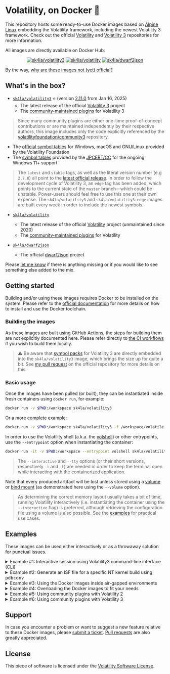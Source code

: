 # Volatility, on Docker 🐳

This repository hosts some ready-to-use Docker images based on [Alpine Linux](https://alpinelinux.org/) embedding the Volatility framework, including the newest Volatility 3 framework. Check out the official [Volatility](https://github.com/volatilityfoundation/volatility/) and [Volatility 3](https://github.com/volatilityfoundation/volatility3/) repositories for more information.

All images are directly available on Docker Hub:

<p align="center">
  <a href="https://hub.docker.com/r/sk4la/volatility3"><img alt="sk4la/volatility3" src="https://img.shields.io/github/actions/workflow/status/sk4la/volatility3-docker/volatility3.yml?branch=master&label=sk4la/volatility3&style=for-the-badge&logo=docker&logoColor=white"/></a>
  <a href="https://hub.docker.com/r/sk4la/volatility"><img alt="sk4la/volatility" src="https://img.shields.io/github/actions/workflow/status/sk4la/volatility3-docker/volatility-edge.yml?branch=master&label=sk4la/volatility&style=for-the-badge&logo=docker&logoColor=white"/></a>
  <a href="https://hub.docker.com/r/sk4la/dwarf2json"><img alt="sk4la/dwarf2json" src="https://img.shields.io/github/actions/workflow/status/sk4la/volatility3-docker/dwarf2json-edge.yml?branch=master&label=sk4la/dwarf2json&style=for-the-badge&logo=docker&logoColor=white"/></a>
</p>

By the way, [why are these images not (yet) official?](https://github.com/volatilityfoundation/volatility3/pull/92)

## What's in the box?

- [`sk4la/volatility3`](https://hub.docker.com/r/sk4la/volatility3) ⭐ (version [2.11.0](https://github.com/volatilityfoundation/volatility3/releases/tag/v2.11.0) from Jan 16, 2025)
  - The latest release of the official [Volatility 3](https://github.com/volatilityfoundation/volatility3) project
  - The [community-maintained plugins](https://github.com/volatilityfoundation/community3) for Volatility 3

> Since many community plugins are either one-time proof-of-concept contributions or are maintained independently by their respective authors, this image includes only the code explicitly referenced by the [volatilityfoundation/community3](https://github.com/volatilityfoundation/community3) repository.

  - The [official symbol tables](https://github.com/volatilityfoundation/volatility3#symbol-tables) for Windows, macOS and GNU/Linux provided by the Volatility Foundation
  - The [symbol tables](https://github.com/JPCERTCC/Windows-Symbol-Tables) provided by the [JPCERT/CC](https://www.jpcert.or.jp/) for the ongoing Windows 11+ support

> The `latest` and `stable` tags, as well as the literal version number (e.g `2.7.0`) all point to the [latest official release](https://github.com/volatilityfoundation/volatility3/releases). In order to follow the development cycle of Volatility 3, an `edge` tag has been added, which points to the current state of the `master` branch—which could be unstable. Power-users should feel free to use this one at their own expense. The `sk4la/volatility3` and `sk4la/volatility3:edge` images are built every week in order to include the newest symbols.

- [`sk4la/volatility`](https://hub.docker.com/r/sk4la/volatility)
  - The latest release of the official [Volatility](https://github.com/volatilityfoundation/volatility) project (unmaintained since 2020)
  - The [community-maintained plugins](https://github.com/volatilityfoundation/community) for Volatility

- [`sk4la/dwarf2json`](https://hub.docker.com/r/sk4la/dwarf2json)
  - The official [dwarf2json](https://github.com/volatilityfoundation/dwarf2json) project

Please [let me know](#support) if there is anything missing or if you would like to see something else added to the mix.

## Getting started

Building and/or using these images requires Docker to be installed on the system. Please refer to the [official documentation](https://docs.docker.com/) for more details on how to install and use the Docker toolchain.

### Building the images

As these images are built using GitHub Actions, the steps for building them are not explicitly documented here. Please refer directly to [the CI workflows](https://github.com/sk4la/volatility3-docker/tree/master/.github/workflows) if you wish to build them locally.

> :warning: Be aware that [symbol packs](https://github.com/volatilityfoundation/volatility3#symbol-tables) for Volatility 3 are directly embedded into the `sk4la/volatility3` image, which brings the size up for quite a bit. See [my pull request](https://github.com/volatilityfoundation/volatility3/pull/92) on the official repository for more details on this.

### Basic usage

Once the images have been pulled (or built), they can be instantiated inside fresh containers using `docker run`, for example:

```sh
docker run -v $PWD:/workspace sk4la/volatility3
```

Or a more complete example:

```sh
docker run -v $PWD:/workspace sk4la/volatility3 -f /workspace/volatile.mem windows.pslist
```

In order to use the Volatility shell (a.k.a. the [volshell](https://volatility3.readthedocs.io/en/latest/volshell.html)) or other entrypoints, use the `--entrypoint` option when instantiating the container:

```sh
docker run -it -v $PWD:/workspace --entrypoint volshell sk4la/volatility3 -f /workspace/volatile.mem
```

> The `--interactive` and `--tty` options (or their short versions, respectively `-i` and `-t`) are needed in order to keep the terminal open while interacting with the containerized application.

Note that every produced artifact will be lost unless stored using a [volume](https://docs.docker.com/storage/volumes/) or [bind mount](https://docs.docker.com/storage/bind-mounts/) (as demonstrated here using the `--volume` option).

> As determining the correct memory layout usually takes a bit of time, running Volatility interactively (i.e. instantiating the container using the `--interactive` flag) is preferred, although retrieving the configuration file using a volume is also possible. See the [examples](#examples) for practical use cases.

## Examples

These images can be used either interactively or as a throwaway solution for punctual issues.

<details>
  <summary>Example #1: Interactive session using Volatility3 command-line interface (CLI)</summary>

### Example #1: Interactive session using Volatility3 command-line interface (CLI)

The following is a practical example of using Volatility 3 (and more precisely the `sk4la/volatility3` Docker image) to dump a process executable from a volatile memory image.

> :bulb: Long options are used here on purpose. For more details on the Docker CLI, please refer to [the official documentation](https://docs.docker.com/engine/reference/commandline/cli/).

First, begin by instantiating a new container based on the `sk4la/volatility3` image:

```sh
docker container run --entrypoint ash --interactive --tty --volume "$PWD:/home/unprivileged/workspace" --workdir /home/unprivileged/workspace sk4la/volatility3
```

Then, inside the newly-created container, use Volatility 3 to parse the memory image and write the configuration to disk:

```sh
volatility3 --file volatile.mem --log volatile.mem.log --renderer pretty --save-config volatile.mem.json windows.info
```

The configuration file `volatile.mem.json` can then be used as a basis for the upcoming runs using the `--config` flag—so that Volatility no longer has to crawl the image to find the right structures.

Next, extract the list of processes by executing Volatility 3 again using the previously generated configuration:

```sh
volatility3 --config volatile.mem.json --file volatile.mem --log volatile.mem.log --renderer pretty windows.pslist
```

For post-processing, it is usually easier to dump the results in CSV or JSON format:

```sh
mkdir volatile.mem.results

volatility3 --config volatile.mem.json --file volatile.mem --log volatile.mem.log --quiet --renderer csv windows.pslist | tee -a volatile.mem.results/pslist.csv
```

The file `~/workspace/volatile.mem.results/pslist.csv` should contain the CSV-formatted results of the `windows.pslist.PsList` plugin.

For dumping a process image, first create a directory that will contain all future extractions, then execute Volatility again using the same `windows.pslist.PsList` plugin, but this time adding the `--dump` flag:

```sh
mkdir volatile.mem.dat

volatility3 --config volatile.mem.json --file volatile.mem --log volatile.mem.log --output-dir volatile.mem.dat --renderer pretty windows.pslist --dump --pid 2700
```

The binary sample should reside in the `~/workspace/volatile.mem.dat` directory, ready to be analyzed by a reverse engineer.

Actually, all _dumper_ plugins (i.e. a Volatility plugin that is able to dump raw content from the memory image) should support the `--output-dir` option, which is quite convenient in an analysis workflow.

> Volatility is verbose but not necessarily precise when it comes to errors. When an error is raised, you should always increase the verbosity level (using `-vvv` for example) in order to get maximum details about what is going on, and eventually submit an issue on [the official Volatility 3 repository](https://github.com/volatilityfoundation/volatility3/issues) if you deem it necessary.

</details>

<details>
  <summary>Example #2: Generate an ISF file for a specific NT kernel build using <tt>pdbconv</tt></summary>

### Example #2: Generate an ISF file for a specific NT kernel build using `pdbconv`

This is very straightforward, simply instanciate a new container based on the `sk4la/volatility3` image using the `pdbconv` entrypoint:

```sh
docker container run --entrypoint pdbconv --volume "$PWD:/home/unprivileged/workspace" --workdir /home/unprivileged/workspace sk4la/volatility3 --guid ce7ffb00c20b87500211456b3e905c471 --keep --pattern ntkrnlmp.pdb
```

This will generate the [Intermediate Symbol File (ISF) file](https://volatility3.readthedocs.io/en/latest/symbol-tables.html) `ce7ffb00c20b87500211456b3e905c47-1.json.xz` in the current working directory, which will hint Volatility at how to handle this specific build in order to retrieve the information.

> Note that this will fetch the correct PDB file from the official [Microsoft Internet Symbol Server](https://msdl.microsoft.com/download/symbols) so this method will not work inside air-gapped environments. See [JPCERTCC's repository](https://github.com/JPCERTCC/Windows-Symbol-Tables) and [blog post](https://blogs.jpcert.or.jp/en/2021/09/volatility3_offline.html) for more details on how to retrieve the GUID from your own binaries and use Volatility 3 inside air-gapped environments.

The ISF file must then be placed either in the main symbols directory (located at `$INSTALL_PREFIX/lib/volatility3/volatility3/symbols/windows` by default) or in the current working directory, under the `symbols` subdirectory (e.g. `./symbols/windows/ntkrnlmp.pdb/ce7ffb00c20b87500211456b3e905c47-1.json.xz`). You can also use the `--symbol-dirs` option in addition to Docker's `--volume` option in order to provide the newly-created ISF files to Volatility.

</details>

<details>
  <summary>Example #3: Using the Docker images inside air-gapped environments</summary>

### Example #3: Using the Docker images inside air-gapped environments

This section explains how to use the Docker images inside air-gapped (or disconnected) environments. This can turn out to be useful when analyzing volatile memory samples inside isolated forensic labs.

> :bulb: This procedure is not specific to the Docker images hosted in this repository and can be used for any Docker image.

First, fetch the image locally—here using the `sk4la/volatility3` image as an example:

```sh
docker image pull sk4la/volatility3
```

Then, export it to disk as a compressed tar archive:

```sh
docker image save sk4la/volatility3 | gzip --best --stdout > sk4la-volatility3-latest.tar.gz
```

> Compression (here using GNU `gzip`) is not necessary but is usually recommended for heavier images, since it usually allows to save up a lot of space—although at the expense of speed.

The resulting archive should be present in the current directory as `sk4la-volatility3-latest.tar.gz`.

This compressed image can then be shipped to the air-gapped workstation (using a USB flash drive for example) and then loaded as follows:

```sh
gzip --decompress --stdout sk4la-volatility3-latest.tar.gz | docker image load
```

The image should then be ready for use. It is possible to check the presence of the image on the system by running the command:

```sh
docker image list
```

</details>

<details>
  <summary>Example #4: Overloading the Docker images to fit your needs</summary>

### Example #4: Overloading the Docker images to fit your needs

If you feel that the original image lacks useful stuff, you can either suggest it by [submitting a ticket](https://github.com/sk4la/volatility3-docker/issues) or you can overload the base image yourself in order to adapt it to your needs.

In order to do this, simply create a new `Dockerfile` based off one of the images from this repository—for example `sk4la/volatility3`:

```docker
FROM sk4la/volatility3

USER root

RUN apk add $STUFF

USER unprivileged
```

> By default, all of the images provided in this repository do not run as `root`—they run as the `unprivileged` user. For actions necessitating superuser privileges, it is necessary to switch user temporarily, as shown in the example.

Then, build the image by executing the `docker image build --tag volatility3-overloaded .` command. The newly-created Docker image should then appear in the local repository.

> Please have a look at the [original `Dockerfile`](src/volatility3/Dockerfile) if you need a hint on how everything is setup.

</details>

<details>
  <summary>Example #5: Using community plugins with Volatility 2</summary>

### Example #5: Using community plugins with Volatility 2

The `sk4la/volatility` image includes all community plugins from the official [volatilityfoundation/community](https://github.com/volatilityfoundation/community) repository. By default, those are stored in `/usr/local/share/volatility/plugins/community`.

> You can list all included plugins using the `--help` or `--info` flags (e.g. `podman run sk4la/volatility:edge --plugins=/usr/local/share/volatility/plugins --info`). The loading order is non-deterministic and some plugins fail to load because of missing dependencies (some are just not on PyPI anymore) or because their design is not quite suitable for distribution, so you may need to run it multiple times for it to load the plugin you are looking for. I advise instead using each plugin individually in order to avoid loading dysfunctional plugins.

To load a specific community plugin (example with JPCERT's APT17 plugin):

```sh
docker container run sk4la/volatility:edge --plugins /usr/local/share/volatility/plugins/community/JPCERT apt17scan --help
```

Please note that many plugins made for Volatility 2 have not been maintained for years and might be dysfunctional.

</details>

<details>
  <summary>Example #6: Using community plugins with Volatility 3</summary>

### Example #6: Using community plugins with Volatility 3

The `sk4la/volatility3` and `sk4la/volatility3:edge` images include all community plugins from the official [volatilityfoundation/community3](https://github.com/volatilityfoundation/community3) repository. By default, those are stored in `/usr/local/share/volatility3/plugins/community3`.

> You can list all included plugins using the `--help` flag (e.g. `podman run sk4la/volatility3:edge --plugin-dirs=/usr/local/share/volatility3/plugins --help`). Please note that many of these plugins have not been maintained a while and might be dysfunctional. I advise instead using each plugin individually in order to avoid loading dysfunctional plugins.

To load a specific community plugin (example with the Multi YARA plugin):

```sh
docker container run sk4la/volatility3:edge --plugin-dirs /usr/local/share/volatility3/plugins/community3/Silva_Multi_Yara/ multiyara --help
```

</details>

## Support

In case you encounter a problem or want to suggest a new feature relative to these Docker images, please [submit a ticket](https://github.com/sk4la/volatility3-docker/issues). [Pull requests](https://github.com/sk4la/volatility3-docker/pulls) are also greatly appreciated.

## License

This piece of software is licensed under the [Volatility Software License](https://www.volatilityfoundation.org/license/).
